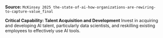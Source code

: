 **Source:** `McKinsey 2025 the-state-of-ai-how-organizations-are-rewiring-to-capture-value_final`

**Critical Capability: Talent Acquisition and Development**
Invest in acquiring and developing AI talent, particularly data scientists, and reskilling existing employees to effectively use AI tools.
